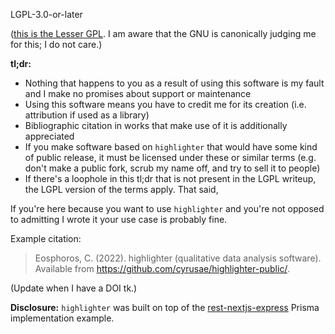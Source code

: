 LGPL-3.0-or-later

([this is the Lesser GPL](https://www.gnu.org/licenses/lgpl-3.0.en.html). I am aware that the GNU is canonically judging me for this; I do not care.)

**tl;dr:** 
- Nothing that happens to you as a result of using this software is my fault and I make no promises about support or maintenance
- Using this software means you have to credit me for its creation (i.e. attribution if used as a library)
- Bibliographic citation in works that make use of it is additionally appreciated
- If you make software based on `highlighter` that would have some kind of public release, it must be licensed under these or similar terms (e.g. don't make a public fork, scrub my name off, and try to sell it to people) 
- If there's a loophole in this tl;dr that is not present in the LGPL writeup, the LGPL version of the terms apply. That said,

If you're here because you want to use `highlighter` and you're not opposed to admitting I wrote it your use case is probably fine.

Example citation:

> Eosphoros, C. (2022). highlighter (qualitative data analysis software). Available from https://github.com/cyrusae/highlighter-public/.

(Update when I have a DOI tk.)

**Disclosure:** `highlighter` was built on top of the [rest-nextjs-express](https://github.com/prisma/prisma-examples/tree/latest/typescript/rest-nextjs-express) Prisma implementation example.